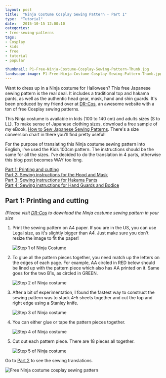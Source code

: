 ```yaml
---
layout: post
title:  "Ninja Costume Cosplay Sewing Pattern - Part 1"
type:  "Tutorial"
date:   2015-10-15 12:00:10
categories:
- free-sewing-patterns
tags:
- Cosplay
- kids
- free
- tutorial
- popular

thumbnail: P1-Free-Ninja-Costume-Cosplay-Sewing-Pattern-Thumb.jpg
landscape-image: P1-Free-Ninja-Costume-Cosplay-Sewing-Pattern-Thumb.jpg
---
```


Want to dress up in a Ninja costume for Halloween? This free Japanese sewing pattern is the real deal. It includes a traditional top and hakama pants, as well as the authentic head gear, mask, hand and shin guards. It's been produced by my friend over at [DR-Cos](http://www.dr-cos.info/fp-ninja.html), an awesome website with a ton of free Cosplay sewing patterns.

This Ninja costume is available in kids (100 to 140 cm) and adults sizes (S to LL). To make sense of Japanese clothing sizes, download a free sample of my eBook, [How to Sew Japanese Sewing Patterns](http://www.japanesesewingpatterns.com/ebook/). There's a size conversion chart in there you'll find pretty useful!

For the purpose of translating this Ninja costume sewing pattern into English, I've used the Kids 100cm pattern. The instructions should be the same for all the sizes. I've decided to do the translation in 4 parts, otherwise this blog post becomes WAY too long.

[Part 1: Printing and cutting](/free-sewing-patterns/2015/10/15/ninja-costume-cosplay-free-sewing-pattern-part1.html)  
[Part 2: Sewing instructions for the Hood and Mask](/free-sewing-patterns/2015/10/15/ninja-costume-cosplay-free-sewing-pattern-part2.html)  
[Part 3: Sewing instructions for Hakama Pants](/free-sewing-patterns/2015/10/15/ninja-costume-cosplay-free-sewing-pattern-part3.html)  
[Part 4: Sewing instructions for Hand Guards and Bodice](/free-sewing-patterns/2015/10/15/ninja-costume-cosplay-free-sewing-pattern-part4.html)  

## Part 1: Printing and cutting

*(Please visit [DR-Cos](http://www.dr-cos.info/fp-ninja.html) to download the Ninja costume sewing pattern in your size*

1. Print the sewing pattern on A4 paper. If you are in the US, you can use Legal size, as it's slightly bigger than A4. Just make sure you don't resize the image to fit the paper!

	![Step 1 of Ninja Costume](/img/2015/10/P1-S1-Free-Ninja-Costume-Cosplay-Sewing-Pattern.jpg "Step 1 of Ninja costume sewing pattern")

2. To glue all the pattern pieces together, you need match up the letters on the edges of each page. For example, AA circled in RED below should be lined up with the pattern piece which also has AA printed on it. Same goes for the two B1s, as circled in GREEN.

	![Step 2 of Ninja costume](/img/2015/10/P1-S2-Free-Ninja-Costume-Cosplay-Sewing-Pattern.jpg "Step 2 of Ninja costume sewing pattern")

3. After a bit of experimentation, I found the fastest way to construct the sewing pattern was to stack 4-5 sheets together and cut the top and right edge using a Stanley knife.

	![Step 3 of Ninja costume](/img/2015/10/P1-S3-Free-Ninja-Costume-Cosplay-Sewing-Pattern.jpg "Step 3 of Ninja costume sewing pattern")

4. You can either glue or tape the pattern pieces together.

	![Step 4 of Ninja costume](/img/2015/10/P1-S4-Free-Ninja-Costume-Cosplay-Sewing-Pattern.jpg "Step 4 of Ninja costume sewing pattern")

5. Cut out each pattern piece. There are 18 pieces all together.

	![Step 5 of Ninja costume](/img/2015/10/P1-S5-Free-Ninja-Costume-Cosplay-Sewing-Pattern.jpg "Step 5 of Ninja costume sewing pattern")

Go to [Part 2](/free-sewing-patterns/2015/10/15/ninja-costume-cosplay-free-sewing-pattern-part2.html) to see the sewing translations.

![Free Ninja costume cosplay sewing pattern](/img/2015/10/Free-Ninja-Costume-Cosplay-Sewing-Pattern-Pinterest.jpg "Free Ninja costume cosplay sewing pattern. This authentic, full Ninja costume has been translated into English at www.japanesesewingpatterns.com")
